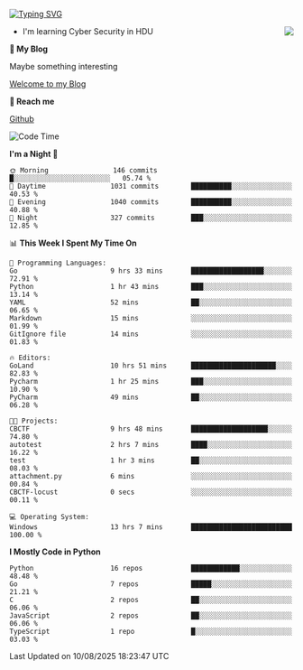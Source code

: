 [![Typing SVG](https://readme-typing-svg.herokuapp.com?font=Fira+Code&pause=1000&random=false&width=450&height=60&lines=Hello+%F0%9F%91%8B%F0%9F%8F%BB;I'm+JBNRZ)](https://git.io/typing-svg)

<a href="#">
  <img align="right" src="https://github-readme-stats.vercel.app/api?username=JBNRZ&show_icons=true&bg_color=15,f2f7fd,E0EAFC" />
</a>

- I'm learning Cyber Security in HDU

 **🌱 My Blog**

Maybe something interesting

[Welcome to my Blog](https://jbnrz.com.cn/)

 **💬 Reach me** 

[Github](https://github.com/JBNRZ)


<!--START_SECTION:waka-->
![Code Time](http://img.shields.io/badge/Code%20Time-1%2C365%20hrs%204%20mins-blue)

**I'm a Night 🦉** 

```text
🌞 Morning                146 commits         █░░░░░░░░░░░░░░░░░░░░░░░░   05.74 % 
🌆 Daytime                1031 commits        ██████████░░░░░░░░░░░░░░░   40.53 % 
🌃 Evening                1040 commits        ██████████░░░░░░░░░░░░░░░   40.88 % 
🌙 Night                  327 commits         ███░░░░░░░░░░░░░░░░░░░░░░   12.85 % 
```


📊 **This Week I Spent My Time On** 

```text
💬 Programming Languages: 
Go                       9 hrs 33 mins       ██████████████████░░░░░░░   72.91 % 
Python                   1 hr 43 mins        ███░░░░░░░░░░░░░░░░░░░░░░   13.14 % 
YAML                     52 mins             ██░░░░░░░░░░░░░░░░░░░░░░░   06.65 % 
Markdown                 15 mins             ░░░░░░░░░░░░░░░░░░░░░░░░░   01.99 % 
GitIgnore file           14 mins             ░░░░░░░░░░░░░░░░░░░░░░░░░   01.83 % 

🔥 Editors: 
GoLand                   10 hrs 51 mins      █████████████████████░░░░   82.83 % 
Pycharm                  1 hr 25 mins        ███░░░░░░░░░░░░░░░░░░░░░░   10.90 % 
PyCharm                  49 mins             ██░░░░░░░░░░░░░░░░░░░░░░░   06.28 % 

🐱‍💻 Projects: 
CBCTF                    9 hrs 48 mins       ███████████████████░░░░░░   74.80 % 
autotest                 2 hrs 7 mins        ████░░░░░░░░░░░░░░░░░░░░░   16.22 % 
test                     1 hr 3 mins         ██░░░░░░░░░░░░░░░░░░░░░░░   08.03 % 
attachment.py            6 mins              ░░░░░░░░░░░░░░░░░░░░░░░░░   00.84 % 
CBCTF-locust             0 secs              ░░░░░░░░░░░░░░░░░░░░░░░░░   00.11 % 

💻 Operating System: 
Windows                  13 hrs 7 mins       █████████████████████████   100.00 % 
```

**I Mostly Code in Python** 

```text
Python                   16 repos            ████████████░░░░░░░░░░░░░   48.48 % 
Go                       7 repos             █████░░░░░░░░░░░░░░░░░░░░   21.21 % 
C                        2 repos             ██░░░░░░░░░░░░░░░░░░░░░░░   06.06 % 
JavaScript               2 repos             ██░░░░░░░░░░░░░░░░░░░░░░░   06.06 % 
TypeScript               1 repo              █░░░░░░░░░░░░░░░░░░░░░░░░   03.03 % 
```




 Last Updated on 10/08/2025 18:23:47 UTC
<!--END_SECTION:waka-->
